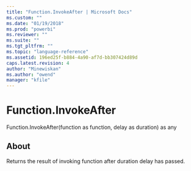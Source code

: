 ```yaml
---
title: "Function.InvokeAfter | Microsoft Docs"
ms.custom: ""
ms.date: "01/19/2018"
ms.prod: "powerbi"
ms.reviewer: ""
ms.suite: ""
ms.tgt_pltfrm: ""
ms.topic: "language-reference"
ms.assetid: 196ed25f-b884-4a90-af7d-bb307424d89d
caps.latest.revision: 4
author: "Minewiskan"
ms.author: "owend"
manager: "kfile"
---
```

# Function.InvokeAfter
Function.InvokeAfter(function as function, delay as duration) as any  
  
## About  
Returns the result of invoking function after duration delay has passed.  
  
